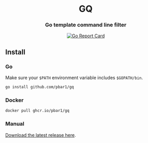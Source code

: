 <h1 align="center" style="border-bottom: none;">GQ</h1>

<h3 align="center">Go template command line filter</h3>

<p align="center">
  <a href="https://goreportcard.com/report/github.com/pbar1/gq">
    <img alt="Go Report Card" src="https://goreportcard.com/badge/github.com/pbar1/mfaws">
  </a>
</p>

## Install

### Go

Make sure your `$PATH` environment variable includes `$GOPATH/bin`.

```sh
go install github.com/pbar1/gq
```

### Docker

```sh
docker pull ghcr.io/pbar1/gq
```

### Manual

[Download the latest release here](https://github.com/pbar1/gq/releases/latest).

